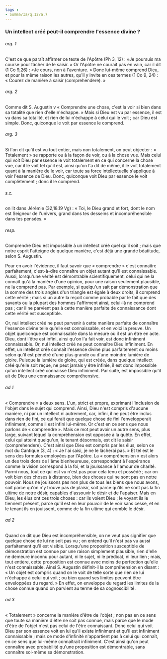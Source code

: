 ```yaml
---
tags : 
- Summa/Ia/q.12/a.7
---
```


### Un intellect créé peut-il comprendre l'essence divine ?

###### arg. 1
C'est ce que paraît affirmer ce texte de l'Apôtre (Ph 3, 12) : «Je poursuis ma course pour tâcher de le saisir. » Or l'Apôtre ne courait pas en vain, car il dit (1 Co 9,26) : «Je cours, non à l'aventure. » Donc lui-même comprend Dieu, et pour la même raison les autres, qu'il y invite en ces termes (1 Co 9, 24) : « Courez de manière à saisir (comprehendere). » 

###### arg. 2
Comme dit S. Augustin v « Comprendre une chose, c'est la voir si bien dans sa totalité que rien d'elle n'échappe. » Mais si Dieu est vu par essence, il est vu dans sa totalité, et rien de lui n'échappe à celui qui le voit ; car Dieu est simple. Donc, quiconque le voit par essence le comprend. 

###### arg. 3
Si l'on dit qu'il est vu tout entier, mais non totalement, on peut objecter : « Totalement » se rapporte ou à la façon de voir, ou à la chose vue. Mais celui qui voit Dieu par essence le voit totalement en ce qui concerne la chose vue, car il le voit tel qu'il est, ainsi qu'on l'a dit de même, il le voit totalement quant à la manière de le voir, car toute sa force intellectuelle s'applique à voir l'essence de Dieu. Donc, quiconque voit Dieu par essence le voit complètement ; donc il le comprend. 

###### s.c.
on lit dans Jérémie (32,18.19 Vg) : « Toi, le Dieu grand et fort, dont le nom est Seigneur de l'univers, grand dans tes desseins et incompréhensible dans tes pensées. » 

###### resp.
Comprendre Dieu est impossible à un intellect créé quel qu'il soit ; mais que notre esprit l'atteigne de quelque manière, c'est déjà une grande béatitude, selon S. Augustin. 

Pour en avoir l'évidence, il faut savoir que « comprendre » c'est connaître parfaitement, c'est-à-dire connaître un objet autant qu'il est connaissable. Aussi, lorsqu'une vérité est démontrable scientifiquement, celui qui ne la connaît qu'à la manière d'une opinion, pour une raison seulement plausible, ne la comprend pas. Par exemple, si quelqu'un sait par démonstration que la somme des trois angles d'un triangle est égale à deux droits, il comprend cette vérité ; mais si un autre la reçoit comme probable par le fait que des savants ou la plupart des hommes l'affirment ainsi, celui-là ne comprend pas ; car il ne parvient pas à cette manière parfaite de connaissance dont cette vérité est susceptible. 

Or, nul intellect créé ne peut parvenir à cette manière parfaite de connaître l'essence divine telle qu'elle est connaissable, et en voici la preuve. Un objet quelconque est connaissable dans la mesure où il est un être en acte. Dieu, dont l'être est infini, ainsi qu'on l'a fait voir, est donc infiniment connaissable. Or, nul intellect créé ne peut connaître Dieu infiniment. En effet, un intellect créé connaît l'essence divine plus parfaitement ou moins selon qu'il est pénétré d'une plus grande ou d'une moindre lumière de gloire. Puisque la lumière de gloire, qui est créée, dans quelque intellect créé qu'elle soit reçue, ne peut jamais y être infinie, il est donc impossible qu'un intellect créé connaisse Dieu infiniment. Par suite, est impossible qu'il ait de Dieu une connaissance compréhensive. 

###### ad 1
« Comprendre » a deux sens. L'un, strict et propre, exprimant l'inclusion de l'objet dans le sujet qui comprend. Ainsi, Dieu n'est compris d'aucune manière, ni par un intellect ni autrement, car, infini, il ne peut être inclus dans rien de fini, ce qui ferait que quelque chose de fini l'envelopperait infiniment, comme il est infini lui-même. Or c'est en ce sens que nous parlons de « comprendre ». Mais ce mot peut avoir un autre sens, plus large, suivant lequel la compréhension est opposée à la quête. En effet, celui qui atteint quelqu'un, le tenant désormais, est dit le saisir (comprehendere). C'est ainsi que Dieu est compris par les élus, selon ce mot du Cantique (3, 4) : « Je l'ai saisi, je ne le lâcherai pas. » Et tel est le sens des formules employées par l'Apôtre. La « compréhension » est alors un des trois dons de l'âme bienheureuse, correspondant à l'espérance comme la vision correspond à la foi, et la jouissance à l'amour de charité. Parmi nous, tout ce qui est vu n'est pas pour cela tenu et possédé ; car on voit bien des choses à distance, bien des choses qui ne sont pas en notre pouvoir. Nous ne jouissons pas non plus de tous les biens que nous avons, soit parce qu'on n'y trouve pas de plaisir, soit parce qu'ils ne sont pas la fin ultime de notre désir, capables d'assouvir le désir et de l'apaiser. Mais en Dieu, les élus ont ces trois choses : car ils voient Dieu ; le voyant ils le tiennent présent, parce qu'il est en leur pouvoir de le voir sans cesse, et en le tenant ils en jouissent, comme de la fin ultime qui comble le désir. 

###### ad 2
Quand on dit que Dieu est incompréhensible, on ne veut pas signifier que quelque chose de lui ne soit pas vu ; on entend qu'il n'est pas vu aussi parfaitement qu'il est visible. Lorsqu'une proposition susceptible de démonstration est connue par une raison simplement plausible, rien d'elle ne demeure inconnu pour autant, ni le sujet, ni le prédicat, ni leur lien ; mais, tout entière, cette proposition est connue avec moins de perfection qu'elle n'est connaissable. Ainsi S. Augustin définit-il la compréhension en disant : « Un objet est compris quand on le voit de telle sorte que rien de lui n'échappe à celui qui voit ; ou bien quand ses limites peuvent être enveloppées du regard. » En effet, on enveloppe du regard les limites de la chose connue quand on parvient au terme de sa cognoscibilité. 

###### ad 3
« Totalement » concerne la manière d'être de l'objet ; non pas en ce sens que toute sa manière d'être ne soit pas connue, mais parce que le mode d'être de l'objet n'est pas celui de l'être connaissant. Donc celui qui voit Dieu par son essence voit en lui qu'il existe infiniment et qu'il est infiniment connaissable ; mais ce mode d'infinité n'appartient pas à celui qui connaît, en ce sens que lui-même connaîtrait infiniment. C'est ainsi qu'on peut connaître avec probabilité qu'une proposition est démontrable, sans connaître soi-même sa démonstration. 



